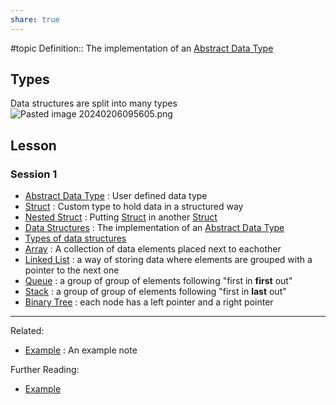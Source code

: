 ```yaml
---
share: true
---
```


#topic
Definition:: The implementation of an [Abstract Data Type](./Abstract%20Data%20Type.md)

## Types
Data structures are split into many types
![Pasted image 20240206095605.png](../Attachments/Pasted%20image%2020240206095605.png)

## Lesson
### Session 1
- [Abstract Data Type](./Abstract%20Data%20Type.md) : User defined data type
- [Struct](./Struct.md) : Custom type to hold data in a structured way
- [Nested Struct](./Nested%20Struct.md) : Putting [Struct](Struct.md) in another [Struct](Struct.md)
- [Data Structures](Data%20Structures.md) : The implementation of an [Abstract Data Type](Abstract%20Data%20Type.md)
- [Types of data structures](Data%20Structures.md#types)
- [Array](./Array.md) : A collection of data elements placed next to eachother
- [Linked List](./Linked%20List.md) : a way of storing data where elements are grouped with a pointer to the next one
- [Queue](./Queue.md) : a group of group of elements following "first in **first** out"
- [Stack](./Stack.md) : a group of group of elements following "first in **last** out"
- [Binary Tree](./Binary%20Tree.md) : each node has a left pointer and a right pointer

---
Related:
- [Example](../Meta/Example.md) : An example note

Further Reading:
- [Example](../Meta/Example.md)
